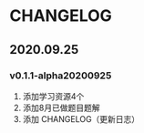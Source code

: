 # CHANGELOG

## 2020.09.25

### v0.1.1-alpha20200925

1. 添加学习资源4个
2. 添加8月已做题目题解
3. 添加 CHANGELOG（更新日志）
